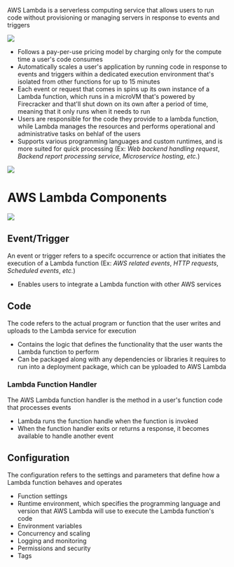 AWS Lambda is a serverless computing service that allows users to run code without provisioning or managing servers in response to events and triggers

![](https://github.com/JonmarCorpuz/SecondBrain/blob/main/Assets/AWS%20Lambda.png)

* Follows a pay-per-use pricing model by charging only for the compute time a user's code consumes
* Automatically scales a user's application by running code in response to events and triggers within a dedicated execution environment that's isolated from other functions for up to 15 minutes
* Each event or request that comes in spins up its own instance of a Lambda function, which runs in a microVM that's powered by Firecracker and that'll shut down on its own after a period of time, meaning that it only runs when it needs to run
* Users are responsible for the code they provide to a lambda function, while Lambda manages the resources and performs operational and administrative tasks on behlaf of the users
* Supports various programming languages and custom runtimes, and is more suited for quick processing (Ex: *Web backend handling request*, *Backend report processing service*, *Microservice hosting*, *etc.*)

![](https://github.com/JonmarCorpuz/SecondBrain/blob/main/Assets/Whitespace.png)

# AWS Lambda Components

![](https://github.com/JonmarCorpuz/SecondBrain/blob/main/Assets/HQH_LlrGRkq3H9mASnI1Qg_0bef7cf0cd064c6590ae6894edda74f1_image.png)

## Event/Trigger

An event or trigger refers to a specifc occurrence or action that initiates the execution of a Lambda function (Ex: *AWS related events*, *HTTP requests*, *Scheduled events*, *etc.*)

* Enables users to integrate a Lambda function with other AWS services 

## Code

The code refers to the actual program or function that the user writes and uploads to the Lambda service for execution

* Contains the logic that defines the functionality that the user wants the Lambda function to perform
* Can be packaged along with any dependencies or libraries it requires to run into a deployment package, which can be yploaded to AWS Lambda

### Lambda Function Handler

The AWS Lambda function handler is the method in a user's function code that processes events

* Lambda runs the function handle when the function is invoked
* When the function handler exits or returns a response, it becomes available to handle another event

## Configuration

The configuration refers to the settings and parameters that define how a Lambda function behaves and operates

* Function settings
* Runtime environment, which specifies the programming language and version that AWS Lambda will use to execute the Lambda function's code
* Environment variables
* Concurrency and scaling
* Logging and monitoring
* Permissions and security
* Tags
